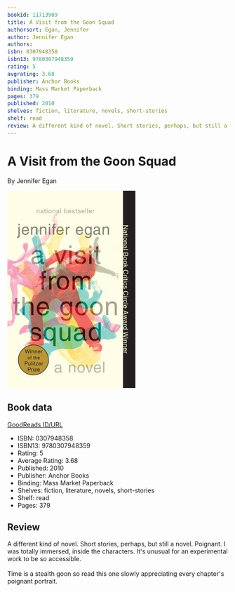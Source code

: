 ```yaml
---
bookid: 11713909
title: A Visit from the Goon Squad
authorsort: Egan, Jennifer
author: Jennifer Egan
authors: 
isbn: 0307948358
isbn13: 9780307948359
rating: 5
avgrating: 3.68
publisher: Anchor Books
binding: Mass Market Paperback
pages: 379
published: 2010
shelves: fiction, literature, novels, short-stories
shelf: read
review: A different kind of novel. Short stories, perhaps, but still a novel. Poignant. I was totally immersed, inside the characters. It's unusual for an experimental work to be so accessible.<br/><br/>Time is a stealth goon so read this one slowly appreciating every chapter's poignant portrait.
---
```


# A Visit from the Goon Squad

By Jennifer Egan

![](../../assets/bookcovers/1327858274l/11713909.jpg)

## Book data

[GoodReads ID/URL](https://www.goodreads.com/book/show/11713909)

- ISBN: 0307948358
- ISBN13: 9780307948359
- Rating: 5
- Average Rating: 3.68
- Published: 2010
- Publisher: Anchor Books
- Binding: Mass Market Paperback
- Shelves: fiction, literature, novels, short-stories
- Shelf: read
- Pages: 379

## Review

A different kind of novel. Short stories, perhaps, but still a novel. Poignant. I was totally immersed, inside the characters. It's unusual for an experimental work to be so accessible.<br/><br/>Time is a stealth goon so read this one slowly appreciating every chapter's poignant portrait.

